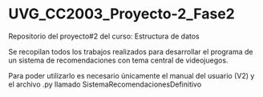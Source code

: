 # UVG_CC2003_Proyecto-2_Fase2
Repositorio del proyecto#2 del curso: Estructura de datos

Se recopilan todos los trabajos realizados para desarrollar el programa de un sistema de recomendaciones con tema central de videojuegos.

Para poder utilizarlo es necesario únicamente el manual del usuario (V2) y el archivo .py llamado SistemaRecomendacionesDefinitivo
